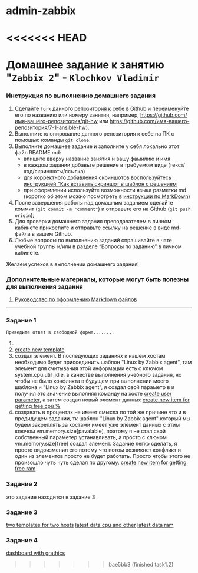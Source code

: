 # admin-zabbix
<<<<<<< HEAD
=======
# Домашнее задание к занятию "`Zabbix 2`" - `Klochkov Vladimir`


### Инструкция по выполнению домашнего задания

   1. Сделайте `fork` данного репозитория к себе в Github и переименуйте его по названию или номеру занятия, например, https://github.com/имя-вашего-репозитория/git-hw или  https://github.com/имя-вашего-репозитория/7-1-ansible-hw).
   2. Выполните клонирование данного репозитория к себе на ПК с помощью команды `git clone`.
   3. Выполните домашнее задание и заполните у себя локально этот файл README.md:
      - впишите вверху название занятия и вашу фамилию и имя
      - в каждом задании добавьте решение в требуемом виде (текст/код/скриншоты/ссылка)
      - для корректного добавления скриншотов воспользуйтесь [инструкцией "Как вставить скриншот в шаблон с решением](https://github.com/netology-code/sys-pattern-homework/blob/main/screen-instruction.md)
      - при оформлении используйте возможности языка разметки md (коротко об этом можно посмотреть в [инструкции  по MarkDown](https://github.com/netology-code/sys-pattern-homework/blob/main/md-instruction.md))
   4. После завершения работы над домашним заданием сделайте коммит (`git commit -m "comment"`) и отправьте его на Github (`git push origin`);
   5. Для проверки домашнего задания преподавателем в личном кабинете прикрепите и отправьте ссылку на решение в виде md-файла в вашем Github.
   6. Любые вопросы по выполнению заданий спрашивайте в чате учебной группы и/или в разделе “Вопросы по заданию” в личном кабинете.
   
Желаем успехов в выполнении домашнего задания!
   
### Дополнительные материалы, которые могут быть полезны для выполнения задания

1. [Руководство по оформлению Markdown файлов](https://gist.github.com/Jekins/2bf2d0638163f1294637#Code)

---

### Задание 1

`Приведите ответ в свободной форме........`

1. 
2. [create new template](https://github.com/Klochkov777/zabbix-task2/blob/feature/screen/task1.2-create%20new%20template.png)
3. создал элемент. В последующих заданиях к нашем хостам необходимо будет присоединить шаблон "Linux by Zabbix agent",
 там элемент для считывания этой информации есть с ключом system.cpu.util ,idle, в качестве выполнения учебного задания,
  но чтобы не было конфликта в будущем при выполнении моего шаблона и "Linux by Zabbix agent", я создал свой параметр в 
  и получил это значение выполняя команду на хосте [create user parameter](https://github.com/Klochkov777/zabbix-task2/blob/feature/screen/task1.3%20create%20user%20parameter.png), а затем создал новый элемент данных
  [create new item for getting free cpu %](https://github.com/Klochkov777/zabbix-task2/blob/feature/screen/task1.3%20create%20item.png) 
4. создавать в процентах не имеет смысла по той же причине что и в предидущем задании, тк шаблон "Linux by Zabbix agent" 
который мы
будем закреплять за хостами имеет уже элемент данных с этим ключом vm.memory.size[pavalable], поэтому я не стал свой 
собственный параметер устанавливать, а просто с ключом vm.memory.size[free] создал элемент. Задание легко сделать, я просто видоизменил его потому что потом возникнет конфликт и один из элементов просто не будет работать. Просто чтобы этого не произошло
чуть чуть сделал по другому. [create new item for getting free ram](https://github.com/Klochkov777/zabbix-task2/blob/feature/screen/task1.4%20create%20item%20ram.png)

### Задание 2

это задание находится в задание 3

### Задание 3

[two templates for two hosts](https://github.com/Klochkov777/zabbix-task2/blob/feature/screen/task3%20latest%20data%20cpu.png)
[latest data cpu and other](https://github.com/Klochkov777/zabbix-task2/blob/feature/screen/task3%20latest%20data%20cpu.png)
[latest data ram](https://github.com/Klochkov777/zabbix-task2/blob/feature/screen/task3%20latest%20data%20ram.png)


### Задание 4

[dashboard with grathics](https://github.com/Klochkov777/zabbix-task2/blob/feature/screen/dashboard%20with%20grathics.png)


>>>>>>> bae5bb3 (finished task1.2)
